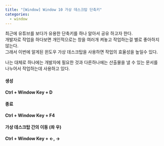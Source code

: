 ```yaml
---
title: "[Window] Window 10 가상 데스크탑 단축키"
categories: 
  - window
---
```


최근에 유튜브를 보다가 유용한 단축키를 하나 알아서 공유 하고자 한다.<br>
개발자로 작업을 하다보면 개인적으로는 창을 여러개 켜놓고 작업하는걸 별로 좋아하지 않는다.<br>
그래서 이번에 알게된 윈도우 가상 데스크탑을 사용하면 작업의 효율성을 높일수 있다.

나는 대체로 하나에는 개발자에 필요한 것과 다른하나에는 산출물을 낼 수 있는 문서를 <br>
나누어서 작업하는데 사용하고 있다.

#### 생성
**Ctrl + Window Key + D**

#### 종료
**Ctrl + Window Key + F4**

#### 가상 데스크탑 간의 이동 (좌 우)
**Ctrl + Window Key + <-, ->**
